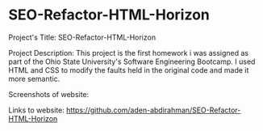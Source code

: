 # SEO-Refactor-HTML-Horizon

Project's Title: SEO-Refactor-HTML-Horizon

Project Description: This project is the first homework i was assigned as part of the Ohio State University's Software Engineering Bootcamp. I used HTML and CSS to modify the faults held in the original code and made it more semantic.

Screenshots of website:

Links to website: https://github.com/aden-abdirahman/SEO-Refactor-HTML-Horizon
